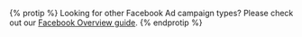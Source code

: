 {% protip %}
Looking for other Facebook Ad campaign types? Please check out our [Facebook Overview guide]({{base.url}}/marketing-channels/facebook-ads-overview).
{% endprotip %}
